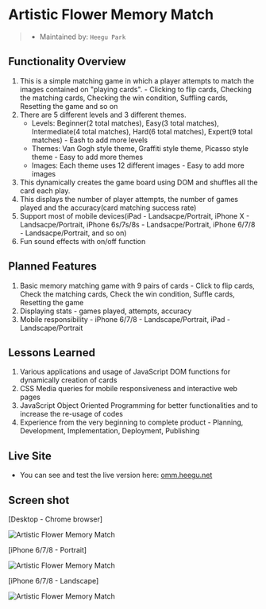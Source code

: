 # Artistic Flower Memory Match

> - Maintained by: `Heegu Park`


## Functionality Overview
1. This is a simple matching game in which a player attempts to match the images contained on "playing cards". - Clicking to flip cards, Checking the matching cards, Checking the win condition, Suffling cards, Resetting the game and so on
2. There are 5 different levels and 3 different themes.
    - Levels: Beginner(2 total matches), Easy(3 total matches), Intermediate(4 total matches), Hard(6 total matches), Expert(9 total matches) - Eash to add more levels
    - Themes: Van Gogh style theme, Graffiti style theme, Picasso style theme - Easy to add more themes
    - Images: Each theme uses 12 different images - Easy to add more images
3. This dynamically creates the game board using DOM and shuffles all the card each play.
4. This displays the number of player attempts, the number of games played and the accuracy(card matching success rate)
5. Support most of mobile devices(iPad - Landsacpe/Portrait, iPhone X - Landsacpe/Portrait, iPhone 6s/7s/8s - Landsacpe/Portrait, iPhone 6/7/8 - Landsacpe/Portrait, and so on)
6. Fun sound effects with on/off function

## Planned Features
1. Basic memory matching game with 9 pairs of cards - Click to flip cards, Check the matching cards, Check the win condition, Suffle cards, Resetting the game
2. Displaying stats - games played, attempts, accuracy
3. Mobile responsibility - iPhone 6/7/8 - Landscape/Portrait, iPad - Landscape/Portrait

## Lessons Learned
1. Various applications and usage of JavaScript DOM functions for dynamically creation of cards
2. CSS Media queries for mobile responsiveness and interactive web pages
3. JavaScript Object Oriented Programming for better functionalities and to increase the re-usage of codes
4. Experience from the very beginning to complete product - Planning, Development, Implementation, Deployment, Publishing 

## Live Site
* You can see and test the live version here: <a href="http://omm.heegu.net" target="blank">omm.heegu.net</a>

## Screen shot
[Desktop - Chrome browser]

![Artistic Flower Memory Match](https://github.com/heegupark/memory_match/blob/master/omm-ss-001.gif)

[iPhone 6/7/8 - Portrait]

![Artistic Flower Memory Match](https://github.com/heegupark/memory_match/blob/master/omm-ss-002.gif)

[iPhone 6/7/8 - Landscape]

![Artistic Flower Memory Match](https://github.com/heegupark/memory_match/blob/master/omm-ss-003.gif)
